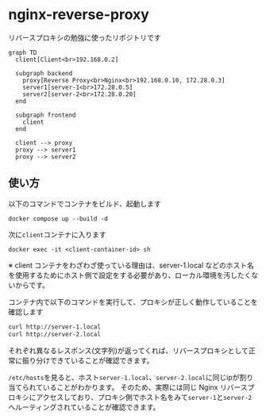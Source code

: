 # nginx-reverse-proxy

リバースプロキシの勉強に使ったリポジトリです


```mermaid
graph TD
  client[Client<br>192.168.0.2]

  subgraph backend
    proxy[Reverse Proxy<br>Nginx<br>192.168.0.10, 172.28.0.3]
    server1[server-1<br>172.28.0.5]
    server2[server-2<br>172.28.0.20]
  end

  subgraph frontend
    client
  end

  client --> proxy
  proxy --> server1
  proxy --> server2

```

## 使い方

以下のコマンドでコンテナをビルド、起動します

`docker compose up --build -d`

次に`client`コンテナに入ります

`docker exec -it <client-container-id> sh`

※ client コンテナをわざわざ使っている理由は、server-1.local などのホスト名を使用するためにホスト側で設定をする必要があり、ローカル環境を汚したくないからです。

コンテナ内で以下のコマンドを実行して、プロキシが正しく動作していることを確認します
```bash
curl http://server-1.local
curl http://server-2.local
```
それぞれ異なるレスポンス(文字列)が返ってくれば、リバースプロキシとして正常に振り分けできていることが確認できます。

`/etc/hosts`を見ると、ホスト`server-1.local`、`server-2.local`に同じipが割り当てられていることがわかります。
そのため、実際には同じ Nginx リバースプロキシにアクセスしており、プロキシ側でホスト名をみて`server-1`と`server-2`へルーティングされていることが確認できます。
